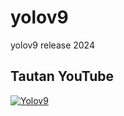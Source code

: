 # yolov9


yolov9 release 2024

## Tautan YouTube

[![Yolov9](https://img.youtube.com/vi/fWn65HZP5lQ/0.jpg)](https://youtu.be/fWn65HZP5lQ)



